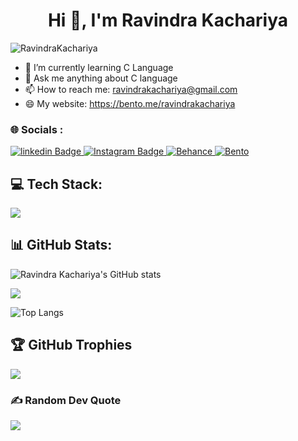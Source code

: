  <h1 align="center">Hi 👋, I'm Ravindra Kachariya</h1>

<p align="left"> <img src="https://komarev.com/ghpvc/?username=RavindraKachariya&label=Profile%20views&color=0e75b6&style=flat" alt="RavindraKachariya" /> </p>

- 🌱 I’m currently learning C Language
- 💬 Ask me anything about C language 
- 📫 How to reach me: ravindrakachariya@gmail.com
- 😄 My website: https://bento.me/ravindrakachariya
  
### 🌐 Socials :
<div id="badges">

 <a href="https://www.linkedin.com/in/ravindra-kachariya-16b902303/">
    <img src="https://img.shields.io/badge/linkedin-blue?style=for-the-badge&logo=linkedin&logoColor=white" alt="linkedin Badge"/>
  </a>
  
 <a href="https://www.instagram.com/design_by._.rk">
    <img src="https://img.shields.io/badge/Instagram-purple?style=for-the-badge&logo=instagram&logoColor=white" alt="Instagram Badge"/>
  </a>
   
 <a href="https://www.behance.net/ravindrakachariya">
    <img src="https://img.shields.io/badge/behance-navy?style=for-the-badge&logo=behance&logoColor=white" alt="Behance"/>
  </a>
  
 <a href="https://bento.me/ravindrakachariya">
    <img src="https://img.shields.io/badge/Bento-green?style=for-the-badge&logo=Bento&logoColor=white" alt="Bento"/>
  </a>

   
</div>

## 💻 Tech Stack:
![](https://skillicons.dev/icons?i=c,html,git,github,photoshop)

## 📊 GitHub Stats:
![Ravindra Kachariya's GitHub stats](https://github-readme-stats.vercel.app/api?username=RavindraKachariya&show_icons=true&theme=dark)<br>

![](https://github-readme-streak-stats.herokuapp.com/?user=RavindraKachariya&theme=dark&hide_border=false)<br/>

![Top Langs](https://github-readme-stats.vercel.app/api/top-langs/?username=RavindraKachariya&theme=dark)

## 🏆 GitHub Trophies
![](https://github-profile-trophy.vercel.app/?username=RavindraKachariya&theme=radical&no-frame=false&no-bg=true&margin-w=4)

### ✍ Random Dev Quote
![](https://quotes-github-readme.vercel.app/api?type=horizontal&theme=radical)

